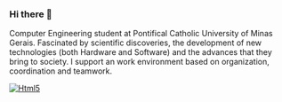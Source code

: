 ### Hi there 👋


Computer Engineering student at Pontifical Catholic University of Minas Gerais. Fascinated by scientific discoveries, the development of new technologies (both Hardware and Software) and the advances that they bring to society. I support an work environment based on organization, coordination and teamwork.

<a href="rafaelbrandaobastos@gmail.com"> 
<img alt="Html5" src="[https://img.shields.io/badge/HTML5-E34F26?style=for-the-badge&logo=html5&logoColor=white%22/%3E](https://img.shields.io/badge/Gmail-D14836?style=for-the-badge&logo=gmail&logoColor=white)"/>
</a>
